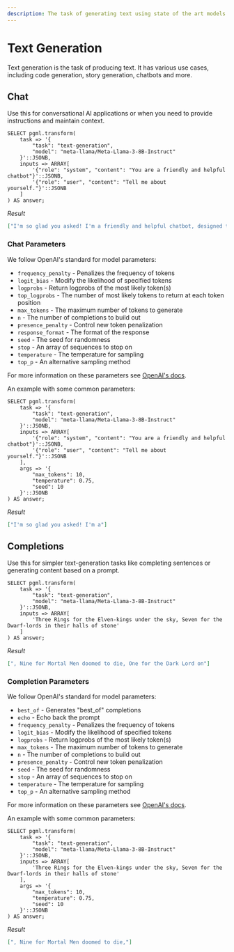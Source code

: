 ```yaml
---
description: The task of generating text using state of the art models.
---
```


# Text Generation

Text generation is the task of producing text. It has various use cases, including code generation, story generation, chatbots and more.

## Chat

Use this for conversational AI applications or when you need to provide instructions and maintain context.

```postgresql
SELECT pgml.transform(
    task => '{
        "task": "text-generation",
        "model": "meta-llama/Meta-Llama-3-8B-Instruct"
    }'::JSONB,
    inputs => ARRAY[
        '{"role": "system", "content": "You are a friendly and helpful chatbot"}'::JSONB,
        '{"role": "user", "content": "Tell me about yourself."}'::JSONB
    ]
) AS answer;
```

_Result_

```json
["I'm so glad you asked! I'm a friendly and helpful chatbot, designed to assist and converse with users like you. I'm a large language model, which means I've been trained on a massive dataset of text from various sources, including books, articles, and conversations. Th is training enables me to understand and respond to a wide range of topics and questions.\n\nI'm constantly learning and improving my la nguage processing abilities, so I can become more accurate and helpful over time. My primary goal is to provide accurate and relevant in formation, answer your questions, and engage in productive conversations.\n\nI'm not just limited to answering questions, though! I can  also:\n\n1. Generate text on a given topic or subject\n2. Offer suggestions and recommendations\n3. Summarize lengthy texts or articles\ n4. Translate text from one language to another\n5. Even create stories, poems, or jokes (if you'd like!)\n\nI'm here to help you with a ny questions, concerns, or topics you'd like to discuss. Feel free to ask me anything, and I'll do my best to assist you!"]
```

### Chat Parameters

We follow OpenAI's standard for model parameters:
- `frequency_penalty` - Penalizes the frequency of tokens
- `logit_bias` - Modify the likelihood of specified tokens
- `logprobs` - Return logprobs of the most likely token(s)
- `top_logprobs` - The number of most likely tokens to return at each token position
- `max_tokens` - The maximum number of tokens to generate
- `n` - The number of completions to build out
- `presence_penalty` - Control new token penalization
- `response_format` - The format of the response
- `seed` - The seed for randomness
- `stop` - An array of sequences to stop on
- `temperature` - The temperature for sampling
- `top_p` - An alternative sampling method

For more information on these parameters see [OpenAI's docs](https://platform.openai.com/docs/api-reference/chat).

An example with some common parameters:

```postgresql
SELECT pgml.transform(
    task => '{
        "task": "text-generation",
        "model": "meta-llama/Meta-Llama-3-8B-Instruct"
    }'::JSONB,
    inputs => ARRAY[
        '{"role": "system", "content": "You are a friendly and helpful chatbot"}'::JSONB,
        '{"role": "user", "content": "Tell me about yourself."}'::JSONB
    ],
    args => '{
        "max_tokens": 10,
        "temperature": 0.75,
        "seed": 10
    }'::JSONB
) AS answer;
```

_Result_
```json
["I'm so glad you asked! I'm a"]
```

## Completions

Use this for simpler text-generation tasks like completing sentences or generating content based on a prompt.

```postgresql
SELECT pgml.transform(
    task => '{
        "task": "text-generation",
        "model": "meta-llama/Meta-Llama-3-8B-Instruct"
    }'::JSONB,
    inputs => ARRAY[
        'Three Rings for the Elven-kings under the sky, Seven for the Dwarf-lords in their halls of stone'
    ]
) AS answer;
```

_Result_

```json
[", Nine for Mortal Men doomed to die, One for the Dark Lord on"]
```

### Completion Parameters

We follow OpenAI's standard for model parameters:
- `best_of` - Generates "best_of" completions
- `echo` - Echo back the prompt
- `frequency_penalty` - Penalizes the frequency of tokens
- `logit_bias` - Modify the likelihood of specified tokens
- `logprobs` - Return logprobs of the most likely token(s)
- `max_tokens` - The maximum number of tokens to generate
- `n` - The number of completions to build out
- `presence_penalty` - Control new token penalization
- `seed` - The seed for randomness
- `stop` - An array of sequences to stop on
- `temperature` - The temperature for sampling
- `top_p` - An alternative sampling method

For more information on these parameters see [OpenAI's docs](https://platform.openai.com/docs/api-reference/completions/create).

An example with some common parameters:

```postgresql
SELECT pgml.transform(
    task => '{
        "task": "text-generation",
        "model": "meta-llama/Meta-Llama-3-8B-Instruct"
    }'::JSONB,
    inputs => ARRAY[
        'Three Rings for the Elven-kings under the sky, Seven for the Dwarf-lords in their halls of stone'
    ],
    args => '{
        "max_tokens": 10,
        "temperature": 0.75,
        "seed": 10
    }'::JSONB
) AS answer;
```

_Result_
```json
[", Nine for Mortal Men doomed to die,"]
```
